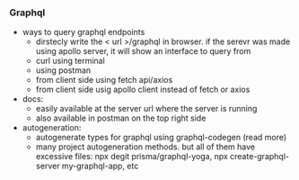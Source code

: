 ### Graphql

- ways to query graphql endpoints
  - dirstecly write the < url >/graphql in browser. if the serevr was made using apollo server, it will show an interface to query from
  - curl using terminal
  - using postman
  - from client side using fetch api/axios
  - from client side usig apollo client instead of fetch or axios
- docs:
  - easily available at the server url where the server is running
  - also available in postman on the top right side
- autogeneration:
  - autogenerate types for graphql using graphql-codegen (read more)
  - many project autogeneration methods. but all of them have excessive files: npx degit prisma/graphql-yoga, npx create-graphql-server my-graphql-app, etc
